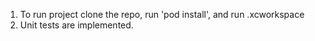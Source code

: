 1. To run project clone the repo, run 'pod install', and run .xcworkspace
2. Unit tests are implemented.
